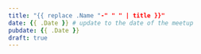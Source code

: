 ```yaml
---
title: "{{ replace .Name "-" " " | title }}"
date: {{ .Date }} # update to the date of the meetup
pubdate: {{ .Date }} 
draft: true
---
```


